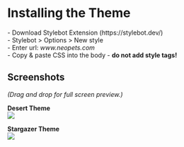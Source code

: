<h1>Installing the Theme</h1>
<p>
- Download Stylebot Extension (https://stylebot.dev/)
<br>- Stylebot > Options > New style
<br>- Enter url: <i>www.neopets.com</i>
 <br>- Copy & paste CSS into the body - <b>do not add style tags!</b>
<p>
 
<h2>Screenshots</h2>
<i>(Drag and drop for full screen preview.)</i><p>
 
<b>Desert Theme</b><br>
<img src="https://i.imgur.com/CTExkcs.png">

<b>Stargazer Theme</b><br>
<img src="https://i.imgur.com/1BBvXnk.png">

